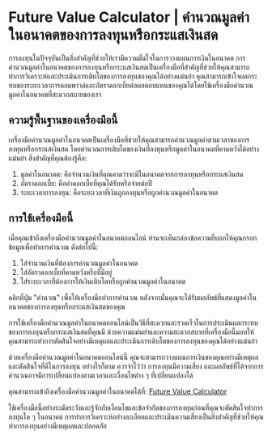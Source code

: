 Future Value Calculator | คำนวณมูลค่าในอนาคตของการลงทุนหรือกระแสเงินสด
======================================================================

การลงทุนในปัจจุบันเป็นสิ่งสำคัญที่ช่วยให้เรามีความมั่นใจในการวางแผนการเงินในอนาคต การคำนวณมูลค่าในอนาคตของการลงทุนหรือกระแสเงินสดเป็นเครื่องมือที่สำคัญที่ช่วยให้คุณสามารถทำการวิเคราะห์และประเมินการเติบโตของการลงทุนของคุณได้อย่างแม่นยำ คุณสามารถเข้าใจผลกระทบของระยะเวลาการคอมพาวด์และอัตราดอกเบี้ยต่อผลตอบแทนของคุณได้โดยใช้เครื่องมือคำนวณมูลค่าในอนาคตที่สะดวกสบายของเรา

ความรู้พื้นฐานของเครื่องมือนี้
------------------------------

เครื่องมือคำนวณมูลค่าในอนาคตเป็นเครื่องมือที่ช่วยให้คุณสามารถคำนวณมูลค่าตามเวลาของการลงทุนหรือกระแสเงินสด โดยคำนวณการเติบโตของเงินที่ลงทุนหรือมูลค่าในอนาคตที่คาดหวังได้อย่างแม่นยำ สิ่งสำคัญที่คุณต้องรู้คือ:

1. มูลค่าในอนาคต: คือจำนวนเงินที่คุณคาดว่าจะมีในอนาคตจากการลงทุนหรือกระแสเงินสด
2. อัตราดอกเบี้ย: คือค่าดอกเบี้ยที่คุณได้รับหรือจ่ายต่อปี
3. ระยะเวลาการลงทุน: คือระยะเวลาที่เงินถูกลงทุนหรือถูกคำนวณมูลค่าในอนาคต

การใช้เครื่องมือนี้
-------------------

เมื่อคุณเข้าถึงเครื่องมือคำนวณมูลค่าในอนาคตออนไลน์ ท่านจะเห็นกล่องข้อความที่บอกให้คุณกรอกข้อมูลเพื่อทำการคำนวณ ดังต่อไปนี้:

1. ใส่จำนวนเงินที่ต้องการคำนวณมูลค่าในอนาคต
2. ใส่อัตราดอกเบี้ยที่คาดหวังหรือที่มีอยู่
3. ใส่ระยะเวลาที่ต้องการให้เงินเติบโตหรือถูกคำนวณมูลค่าในอนาคต

คลิกที่ปุ่ม "คำนวณ" เพื่อให้เครื่องมือทำการคำนวณ หลังจากนั้นคุณจะได้รับผลลัพธ์ที่แสดงมูลค่าในอนาคตของการลงทุนหรือกระแสเงินสดของคุณ

การใช้เครื่องมือคำนวณมูลค่าในอนาคตออนไลน์เป็นวิธีที่สะดวกและรวดเร็วในการประเมินผลกระทบของการลงทุนหรือกระแสเงินสดที่คุณมี ด้วยความแม่นยำและความสะดวกสบายที่เครื่องมือนี้มอบให้ คุณสามารถทำการตัดสินใจอย่างมีเหตุผลและประเมินการเติบโตของการลงทุนของคุณได้อย่างแม่นยำ

ด้วยเครื่องมือคำนวณมูลค่าในอนาคตออนไลน์นี้ คุณจะสามารถวางแผนการเงินของคุณอย่างมีเหตุผลและตัดสินใจที่ดีในการลงทุน อย่างไรก็ตาม ควรจำไว้ว่า การลงทุนมีความเสี่ยง และผลลัพธ์ที่ได้จากการคำนวณอาจมีการเปลี่ยนแปลงตามเวลาและเงื่อนไขต่าง ๆ ที่เปลี่ยนแปลงได้

คุณสามารถเข้าถึงเครื่องมือคำนวณมูลค่าในอนาคตได้ที่: [Future Value Calculator](https://www.onlinecalculatorsfree.com/th/financial/future-value-calculator.html)

ใช้เครื่องมือนี้อย่างระมัดระวังและรู้จักกับเงื่อนไขและข้อจำกัดของการลงทุนก่อนที่คุณจะตัดสินใจทำการลงทุนใด ๆ ในอนาคต การทำการวิเคราะห์อย่างละเอียดและประเมินความเสี่ยงเป็นสิ่งสำคัญที่ช่วยให้คุณทำการลงทุนอย่างมีเหตุผลและปลอดภัย